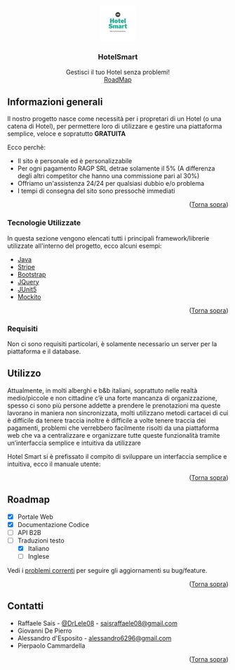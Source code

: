 # <div id="top"></div>

<!-- PROJECT LOGO -->
<br />
<div align="center">
  <a href="https://www.saisraffaele.it">
    <img src="https://github.com/DrLele08/HotelSmart/blob/master/src/main/webapp/images/logo.jpeg" alt="Logo" width="80" height="80">
  </a>

  <h3 align="center">HotelSmart</h3>

  <p align="center">
    Gestisci il tuo Hotel senza problemi!
    <br />
    <a href="https://trello.com/b/dggFDzTL/ingegneria-del-software" target="_blank">RoadMap</a>
  </p>
</div>


<!-- ABOUT THE PROJECT -->
## Informazioni generali

Il nostro progetto nasce come necessità per i propretari di un Hotel (o una catena di Hotel), per permettere loro di utilizzare e gestire una piattaforma semplice, veloce e sopratutto <b>GRATUITA</b>

Ecco perchè:
* Il sito è personale ed è personalizzabile
* Per ogni pagamento RAGP SRL detrae solamente il 5% (A differenza degli altri competitor che hanno una commissione pari al 30%)
* Offriamo un'assistenza 24/24 per qualsiasi dubbio e/o problema
* I tempi di consegna del sito sono pressochè immediati


<p align="right">(<a href="#top">Torna sopra</a>)</p>



### Tecnologie Utilizzate


In questa sezione vengono elencati tutti i principali framework/librerie utilizzate all'interno del progetto, ecco alcuni esempi:

* [Java](https://www.java.com/it/)
* [Stripe](https://stripe.com/it)
* [Bootstrap](https://getbootstrap.com)
* [JQuery](https://jquery.com)
* [JUnit5](https://junit.org)
* [Mockito](https://site.mockito.org)

<p align="right">(<a href="#top">Torna sopra</a>)</p>



### Requisiti

Non ci sono requisiti particolari, è solamente necessario un server per la piattaforma e il database.



<!-- USAGE EXAMPLES -->
## Utilizzo

Attualmente, in molti alberghi e b&b italiani, soprattuto nelle realtà medio/piccole e non cittadine c’è una forte mancanza di organizzazione, spesso ci sono più persone addette a prendere le prenotazioni ma queste lavorano in maniera non sincronizzata, molti utilizzano metodi cartacei di cui è difficile da tenere traccia inoltre è difficile a volte tenere traccia dei pagamenti, problemi che verrebbero facilmente risolti da una piattaforma web che va a centralizzare e organizzare tutte queste funzionalità tramite un’interfaccia semplice e intuitiva da utilizzare

Hotel Smart si è prefissato il compito di sviluppare un interfaccia semplice e intuitiva, ecco il manuale utente:

<p align="right">(<a href="#top">Torna sopra</a>)</p>



<!-- ROADMAP -->
## Roadmap

- [x] Portale Web
- [x] Documentazione Codice
- [ ] API B2B
- [ ] Traduzioni testo
    - [x] Italiano
    - [ ] Inglese

Vedi i [problemi correnti](https://trello.com/b/dggFDzTL/ingegneria-del-software) per seguire gli aggiornamenti su bug/feature.

<p align="right">(<a href="#top">Torna sopra</a>)</p>


<!-- CONTACT -->
## Contatti
- Raffaele Sais - [@DrLele08](https://twitter.com/drlele08) - saisraffaele08@gmail.com<br>
- Giovanni De Pierro<br>
- Alessandro d'Esposito - alessandro6296@gmail.com<br>
- Pierpaolo Cammardella<br>

<p align="right">(<a href="#top">Torna sopra</a>)</p>

